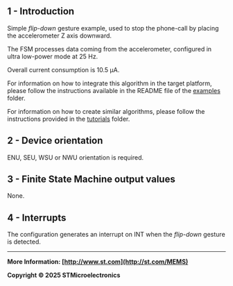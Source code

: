 ## 1 - Introduction

Simple *flip-down* gesture example, used to stop the phone-call by placing the accelerometer Z axis downward.

The FSM processes data coming from the accelerometer, configured in ultra low-power mode at 25 Hz.

Overall current consumption is 10.5 µA.

For information on how to integrate this algorithm in the target platform, please follow the instructions available in the README file of the [examples](../../../examples) folder.

For information on how to create similar algorithms, please follow the instructions provided in the [tutorials](../../../tutorials) folder.

## 2 - Device orientation

ENU, SEU, WSU or NWU orientation is required.

## 3 - Finite State Machine output values

None.

## 4 - Interrupts

The configuration generates an interrupt on INT when the *flip-down* gesture is detected.

------

**More Information: [http://www.st.com](http://st.com/MEMS)**

**Copyright © 2025 STMicroelectronics**